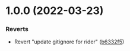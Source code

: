 # 1.0.0 (2022-03-23)


### Reverts

* Revert "update gitignore for rider" ([b6332f5](https://github.com/fuqunaga/RosettaUI/commit/b6332f5af6f77887cc5f920f04e219d9fb09816c))
